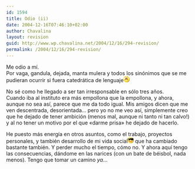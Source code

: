 ```yaml
---
id: 1594
title: Odio (ii)
date: 2004-12-16T07:46:10+02:00
author: Chavalina
layout: revision
guid: http://www.wp.chavalina.net/2004/12/16/294-revision/
permalink: /2004/12/16/294-revision/
---
```

Me odio a mí.  
Por vaga, gandula, dejada, manta mulera y todos los sinónimos que se me pudieran ocurrir si fuera catedrática de lenguaje![emo](/imagenes/emoticonos/enfadado.gif) 

No sé como he llegado a ser tan irresponsable en sólo tres a&ntilde;os.  
Cuando iba al instituto era más empollona que la empollona, y ahora, aunque no sea así, parece que me da todo igual. Mis amigos dicen que me ven descentrada, desorientada… pero yo no me veo así, simplemente creo que he dejado de tener ambición (menos mal, aunque ni tanto ni tan calvo!) y al no tener un motivo por el que «darme prisa» he dejado de hacerlo.

He puesto más energía en otros asuntos, como el trabajo, proyectos personales, y también desarrollo de mi vida social![gafas](/imagenes/emoticonos/gafas.gif) que ha cambiado bastante también. Y perder mucho el tiempo, cómo no. Y ahora aquí tengo las consecuencias, dándome en las narices (con un bate de béisbol, nada menos). Tengo que tomar un camino _ya_…